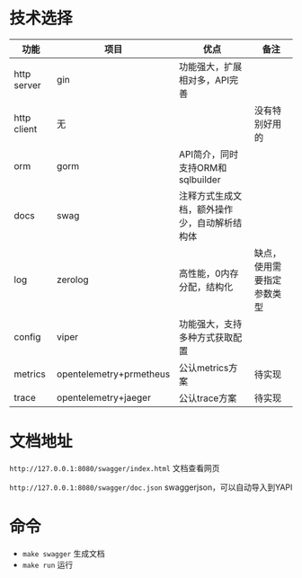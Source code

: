 # 技术选择

| 功能        | 项目                    | 优点                                         | 备注                       |
| ----------- | ----------------------- | -------------------------------------------- | -------------------------- |
| http server | gin                     | 功能强大，扩展相对多，API完善                |                            |
| http client | 无                      |                                              | 没有特别好用的             |
| orm         | gorm                    | API简介，同时支持ORM和sqlbuilder             |                            |
| docs        | swag                    | 注释方式生成文档，额外操作少，自动解析结构体 |                            |
| log         | zerolog                 | 高性能，0内存分配，结构化                    | 缺点，使用需要指定参数类型 |
| config      | viper                   | 功能强大，支持多种方式获取配置               |                            |
| metrics     | opentelemetry+prmetheus | 公认metrics方案                              | 待实现                     |
| trace       | opentelemetry+jaeger    | 公认trace方案                                | 待实现                     |

# 文档地址

`http://127.0.0.1:8080/swagger/index.html` 文档查看网页

`http://127.0.0.1:8080/swagger/doc.json` swaggerjson，可以自动导入到YAPI

# 命令

- `make swagger` 生成文档
- `make run`  运行